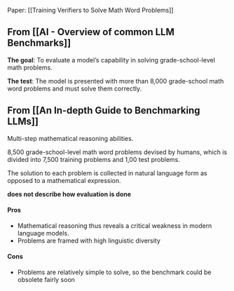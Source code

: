 Paper: [[Training Verifiers to Solve Math Word Problems]]

## From [[AI - Overview of common LLM Benchmarks]]
**The goal**: To evaluate a model’s capability in solving grade-school-level math problems.

**The test**: The model is presented with more than 8,000 grade-school math word problems and must solve them correctly.

## From [[An In-depth Guide to Benchmarking LLMs]]

 Multi-step mathematical reasoning abilities. 
 
 8,500 grade-school-level math word problems devised by humans, which is divided into 7,500 training problems and 1,00 test problems. 

The solution to each problem is collected in natural language form as opposed to a mathematical expression. 

**does not describe how evaluation is done** 

#### Pros 
* Mathematical reasoning thus reveals a critical weakness in modern language models.
* Problems are framed with high linguistic diversity 
#### Cons
* Problems are relatively simple to solve, so the benchmark could be obsolete fairly soon 
